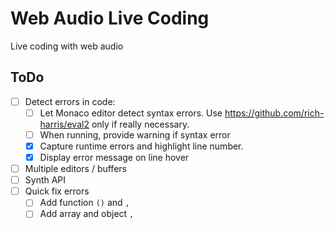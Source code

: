 # Web Audio Live Coding
Live coding with web audio

## ToDo
- [ ] Detect errors in code:
	- [ ] Let Monaco editor detect syntax errors.
		Use https://github.com/rich-harris/eval2 only if really necessary.
	- [ ] When running, provide warning if syntax error
	- [x] Capture runtime errors and highlight line number.
	- [x] Display error message on line hover
- [ ] Multiple editors / buffers
- [ ] Synth API
- [ ] Quick fix errors
	- [ ] Add function `()` and `,`
	- [ ] Add array and object `,`

